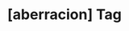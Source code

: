 ---
article_id: 0
description: List of articles under [aberracion] tag.
image: http://huntingbears.com.ve/static/img/site/mstile-310x310.png
layout: tag
slug: aberracion
title: '[aberracion] Tag'
---